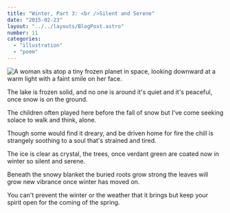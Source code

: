```yaml
---
title: "Winter, Part 3: <br />Silent and Serene"
date: "2015-02-23"
layout: "../../layouts/BlogPost.astro"
number: 11
categories: 
  - "illustration"
  - "poem"
---
```


![A woman sits atop a tiny frozen planet in space, looking downward at a warm light with a faint smile on her face.](/assets/images/Week-11.jpg)

The lake is frozen solid, and no one is around it's quiet and it's peaceful, once snow is on the ground.

The children often played here before the fall of snow but I've come seeking solace to walk and think, alone.

Though some would find it dreary, and be driven home for fire the chill is strangely soothing to a soul that's strained and tired.

The ice is clear as crystal, the trees, once verdant green are coated now in winter so silent and serene.

Beneath the snowy blanket the buried roots grow strong the leaves will grow new vibrance once winter has moved on.

You can't prevent the winter or the weather that it brings but keep your spirit open for the coming of the spring.
